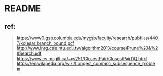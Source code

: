 # README 
## ref:
  >https://www0.gsb.columbia.edu/mygsb/faculty/research/pubfiles/4407/kolesar_branch_bound.pdf
  >http://www.inrg.csie.ntu.edu.tw/algorithm2013/course/Prune%20&%20Search.pdf
  >https://www.cs.mcgill.ca/~cs251/ClosestPair/ClosestPairDQ.html
  >https://en.wikipedia.org/wiki/Longest_common_subsequence_problem
